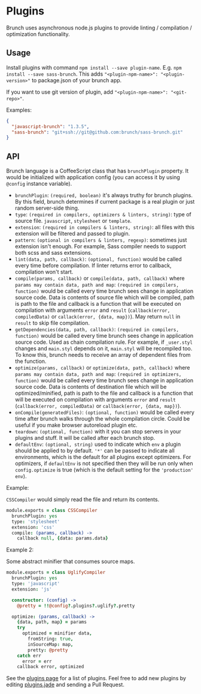 # Plugins

Brunch uses asynchronous node.js plugins to provide linting / compilation / optimization functionality.

## Usage

Install plugins with command `npm install --save plugin-name`. E.g. `npm install --save sass-brunch`. This adds `"<plugin-npm-name>": "<plugin-version>"` to package.json of your brunch app.

If you want to use git version of plugin, add `"<plugin-npm-name>": "<git-repo>"`.

Examples:

```json
{
  "javascript-brunch": "1.3.5",
  "sass-brunch": "git+ssh://git@github.com:brunch/sass-brunch.git"
}
```

## API

Brunch language is a CoffeeScript class that has `brunchPlugin` property. It would be initialized with application config (you can access it by using `@config` instance variable).

* `brunchPlugin`: `(required, boolean)` it's always truthy for brunch plugins. By this field, brunch determines if current package is a real plugin or just random server-side thing.
* `type`: `(required in compilers, optimizers & linters, string)`: type of source file. `javascript`, `stylesheet` or `template`.
* `extension`: `(required in compilers & linters, string)`: all files with this extension will be filtered and passed to plugin.
* `pattern`: `(optional in compilers & linters, regexp)`: sometimes just extension isn't enough. For example, Sass compiler needs to support both scss and sass extensions.
* `lint(data, path, callback)`: `(optional, function)` would be called every time before compilation. If linter returns error to callback, compilation won't start.
* `compile(params, callback)` or `compile(data, path, callback)` where `params may contain data, path and map`: `(required in compilers, function)` would be called every time brunch sees change in application source code. Data is contents of source file which will be compiled, path is path to the file and callback is a function that will be executed on compilation with arguments `error` and `result` (`callback(error, compiledData)` or `callack(error, {data, map})`). May return `null` in `result` to skip file compilation.
* `getDependencies(data, path, callback)`: `(required in compilers, function)` would be called every time brunch sees change in application source code. Used as chain compilation rule. For example, if `_user.styl` changes and `main.styl` depends on it, `main.styl` will be recompiled too. To know this, brunch needs to receive an array of dependent files from the function.
* `optimize(params, callback)` or `optimize(data, path, callback)` where `params may contain data, path and map`: `(required in optimizers, function)` would be called every time brunch sees change in application source code. Data is contents of destination file which will be optimized/minified, path is path to the file and callback is a function that will be executed on compilation with arguments `error` and `result` (`callback(error, compiledData)` or `callback(error, {data, map})`).
* `onCompile(generatedFiles)`: `(optional, function)` would be called every time after brunch walks through the whole compilation circle. Could be useful if you make browser autoreload plugin etc.
* `teardown`: `(optional, function)` with it you can stop servers in your plugins and stuff. It will be called after each brunch stop.
* `defaultEnv`: `(optional, string)` used to indicate which `env` a plugin should be applied to by default. `'*'` can be passed to indicate all environments, which is the default for all plugins except optimizers. For optimizers, if `defaultEnv` is not specified then they will be run only when `config.optimize` is true (which is the default setting for the `'production'` `env`).


Example:

`CSSCompiler` would simply read the file and return its contents.

```coffeescript
module.exports = class CSSCompiler
  brunchPlugin: yes
  type: 'stylesheet'
  extension: 'css'
  compile: (params, callback) ->
    callback null, {data: params.data}
```

Example 2:

Some abstract minifier that consumes source maps.

```coffeescript
module.exports = class UglifyCompiler
  brunchPlugin: yes
  type: 'javascript'
  extension: 'js'

  constructor: (config) ->
    @pretty = !!@config?.plugins?.uglify?.pretty

  optimize: (params, callback) ->
    {data, path, map} = params
    try
      optimized = minifier data,
        fromString: true,
        inSourceMap: map,
        pretty: @pretty
    catch err
      error = err
    callback error, optimized
```

See the [plugins page](http://brunch.io/plugins.html) for a list of plugins. Feel free to add new plugins by editing [plugins.jade](https://github.com/brunch/brunch.github.io/blob/brunch/app/plugins.jade) and sending a Pull Request.
